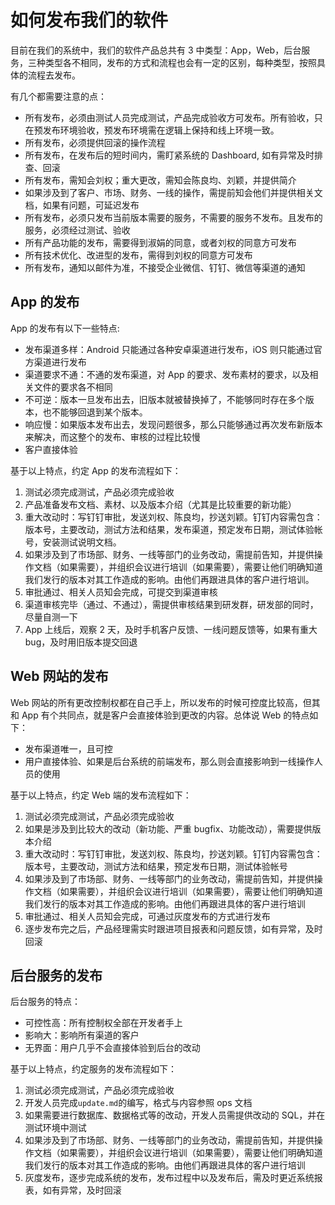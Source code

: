 # 如何发布我们的软件

目前在我们的系统中，我们的软件产品总共有 3 中类型：App，Web，后台服务，三种类型各不相同，发布的方式和流程也会有一定的区别，每种类型，按照具体的流程去发布。

有几个都需要注意的点：

- 所有发布，必须由测试人员完成测试，产品完成验收方可发布。所有验收，只在预发布环境验收，预发布环境需在逻辑上保持和线上环境一致。
- 所有发布，必须提供回滚的操作流程
- 所有发布，在发布后的短时间内，需盯紧系统的 Dashboard, 如有异常及时排查、回滚
- 所有发布，需知会刘权；重大更改，需知会陈良均、刘颖，并提供简介
- 如果涉及到了客户、市场、财务、一线的操作，需提前知会他们并提供相关文档，如果有问题，可延迟发布
- 所有发布，必须只发布当前版本需要的服务，不需要的服务不发布。且发布的服务，必须经过测试、验收
- 所有产品功能的发布，需要得到淑娟的同意，或者刘权的同意方可发布
- 所有技术优化、改进型的发布，需得到刘权的同意方可发布
- 所有发布，通知以邮件为准，不接受企业微信、钉钉、微信等渠道的通知

## App 的发布

App 的发布有以下一些特点:

- 发布渠道多样：Android 只能通过各种安卓渠道进行发布，iOS 则只能通过官方渠道进行发布
- 渠道要求不通：不通的发布渠道，对 App 的要求、发布素材的要求，以及相关文件的要求各不相同
- 不可逆：版本一旦发布出去，旧版本就被替换掉了，不能够同时存在多个版本，也不能够回退到某个版本。
- 响应慢：如果版本发布出去，发现问题很多，那么只能够通过再次发布新版本来解决，而这整个的发布、审核的过程比较慢
- 客户直接体验

基于以上特点，约定 App 的发布流程如下：

1. 测试必须完成测试，产品必须完成验收
2. 产品准备发布文档、素材、以及版本介绍（尤其是比较重要的新功能）
3. 重大改动时：写钉钉审批，发送刘权、陈良均，抄送刘颖。钉钉内容需包含：版本号，主要改动，测试方法和结果，发布渠道，预定发布日期，测试体验帐号，安装测试说明文档。
4. 如果涉及到了市场部、财务、一线等部门的业务改动，需提前告知，并提供操作文档（如果需要），并组织会议进行培训（如果需要），需要让他们明确知道我们发行的版本对其工作造成的影响。由他们再跟进具体的客户进行培训。
5. 审批通过、相关人员知会完成，可提交到渠道审核
6. 渠道审核完毕（通过、不通过），需提供审核结果到研发群，研发部的同时，尽量自测一下
7. App 上线后，观察 2 天，及时手机客户反馈、一线问题反馈等，如果有重大 bug，及时用旧版本提交回退

## Web 网站的发布

Web 网站的所有更改控制权都在自己手上，所以发布的时候可控度比较高，但其和 App 有个共同点，就是客户会直接体验到更改的内容。总体说 Web 的特点如下：

- 发布渠道唯一，且可控
- 用户直接体验、如果是后台系统的前端发布，那么则会直接影响到一线操作人员的使用

基于以上特点，约定 Web 端的发布流程如下：

1. 测试必须完成测试，产品必须完成验收
2. 如果是涉及到比较大的改动（新功能、严重 bugfix、功能改动），需要提供版本介绍
3. 重大改动时：写钉钉审批，发送刘权、陈良均，抄送刘颖。钉钉内容需包含：版本号，主要改动，测试方法和结果，预定发布日期，测试体验帐号
4. 如果涉及到了市场部、财务、一线等部门的业务改动，需提前告知，并提供操作文档（如果需要），并组织会议进行培训（如果需要），需要让他们明确知道我们发行的版本对其工作造成的影响。由他们再跟进具体的客户进行培训
5. 审批通过、相关人员知会完成，可通过灰度发布的方式进行发布
6. 逐步发布完之后，产品经理需实时跟进项目报表和问题反馈，如有异常，及时回滚

## 后台服务的发布

后台服务的特点：

- 可控性高：所有控制权全部在开发者手上
- 影响大：影响所有渠道的客户
- 无界面：用户几乎不会直接体验到后台的改动

基于以上特点，约定服务的发布流程如下：

1. 测试必须完成测试，产品必须完成验收
2. 开发人员完成`update.md`的编写，格式与内容参照 ops 文档
3. 如果需要进行数据库、数据格式等的改动，开发人员需提供改动的 SQL，并在测试环境中测试
4. 如果涉及到了市场部、财务、一线等部门的业务改动，需提前告知，并提供操作文档（如果需要），并组织会议进行培训（如果需要），需要让他们明确知道我们发行的版本对其工作造成的影响。由他们再跟进具体的客户进行培训
5. 灰度发布，逐步完成系统的发布，发布过程中以及发布后，需及时更近系统报表，如有异常，及时回滚
